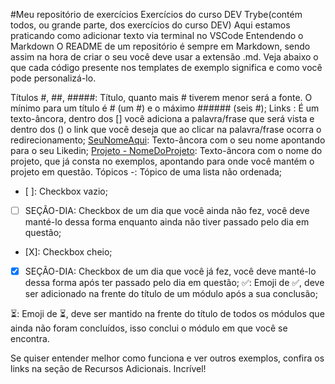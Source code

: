 #Meu repositório de exercícios
Exercícios do curso DEV Trybe(contém todos, ou grande parte, dos exercícios do curso DEV)
Aqui estamos praticando como adicionar texto via terminal no VSCode
Entendendo o Markdown
O README de um repositório é sempre em Markdown, sendo assim na hora de criar o seu você deve usar a extensão .md. Veja abaixo o que cada código presente nos templates de exemplo significa e como você pode personalizá-lo.

Títulos
#, ##, #####: Título, quanto mais # tiverem menor será a fonte. O mínimo para um título é # (um #) e o máximo ###### (seis #);
Links
[](): É um texto-âncora, dentro dos [] você adiciona a palavra/frase que será vista e dentro dos () o link que você deseja que ao clicar na palavra/frase ocorra o redirecionamento;
[SeuNomeAqui](LinkDoSeuLinkedinAqui): Texto-âncora com o seu nome apontando para o seu Likedin;
[Projeto - NomeDoProjeto](): Texto-âncora com o nome do projeto, que já consta no exemplos, apontando para onde você mantém o projeto em questão.
Tópicos
-: Tópico de uma lista não ordenada;

- [ ]: Checkbox vazio;

- [ ] SEÇÃO-DIA: Checkbox de um dia que você ainda não fez, você deve manté-lo dessa forma enquanto ainda não tiver passado pelo dia em questão;
- [X]: Checkbox cheio;

- [X] SEÇÃO-DIA: Checkbox de um dia que você já fez, você deve manté-lo dessa forma após ter passado pelo dia em questão;
:white_check_mark:: Emoji de ✅, deve ser adicionado na frente do título de um módulo após a sua conclusão;

:hourglass_flowing_sand:: Emoji de ⏳, deve ser mantido na frente do título de todos os módulos que ainda não foram concluídos, isso conclui o módulo em que você se encontra.

Se quiser entender melhor como funciona e ver outros exemplos, confira os links na seção de Recursos Adicionais.
Incrível!
